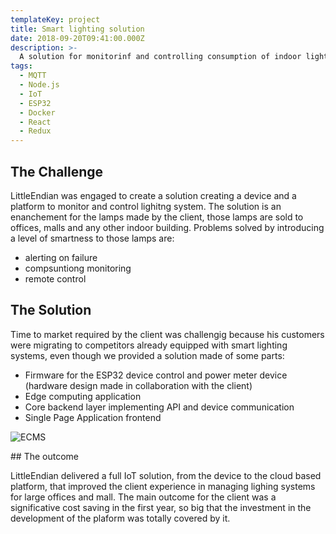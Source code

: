 ```yaml
---
templateKey: project
title: Smart lighting solution
date: 2018-09-20T09:41:00.000Z
description: >-
  A solution for monitorinf and controlling consumption of indoor lighting 
tags:
  - MQTT
  - Node.js
  - IoT
  - ESP32
  - Docker
  - React
  - Redux
---
```


## The Challenge 

LittleEndian was engaged to create a solution creating a device and a platform to monitor and control lighitng system. The solution is an enanchement for the lamps made by the client, those lamps are sold to offices, malls and any other indoor building. Problems solved by introducing a level of smartness to those lamps are:
- alerting on failure
- compsuntiong monitoring
- remote control

## The Solution

Time to market required by the client was challengig because his customers were migrating to competitors already equipped with smart lighting systems, even though we provided a solution made of some parts:

- Firmware for the ESP32 device control and power meter device (hardware design made in collaboration with the client)
- Edge computing application
- Core backend layer implementing API and device communication
- Single Page Application frontend 

![ECMS](/img/ecms-dashboard.png)

## The outcome

LittleEndian delivered a full IoT solution, from the device to the cloud based platform, that improved the client experience in managing lighing systems for large offices and mall. The main outcome for the client was a significative cost saving in the first year, so big that the investment in the development of the plaform was totally covered by it.